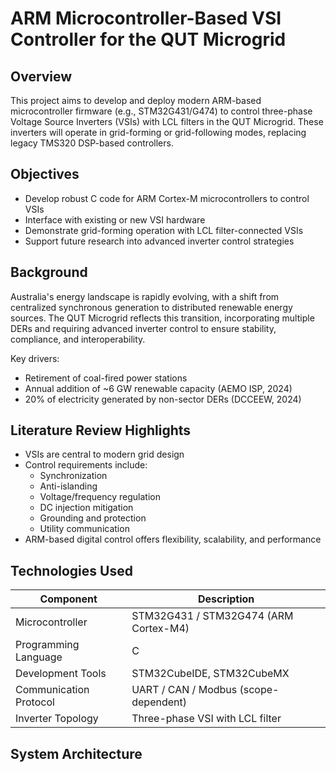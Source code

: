 # ARM Microcontroller-Based VSI Controller for the QUT Microgrid

## Overview

This project aims to develop and deploy modern ARM-based microcontroller firmware (e.g., STM32G431/G474) to control three-phase Voltage Source Inverters (VSIs) with LCL filters in the QUT Microgrid. These inverters will operate in grid-forming or grid-following modes, replacing legacy TMS320 DSP-based controllers.

## Objectives

- Develop robust C code for ARM Cortex-M microcontrollers to control VSIs  
- Interface with existing or new VSI hardware  
- Demonstrate grid-forming operation with LCL filter-connected VSIs  
- Support future research into advanced inverter control strategies  

## Background

Australia's energy landscape is rapidly evolving, with a shift from centralized synchronous generation to distributed renewable energy sources. The QUT Microgrid reflects this transition, incorporating multiple DERs and requiring advanced inverter control to ensure stability, compliance, and interoperability.

Key drivers:
- Retirement of coal-fired power stations  
- Annual addition of ~6 GW renewable capacity (AEMO ISP, 2024)  
- 20% of electricity generated by non-sector DERs (DCCEEW, 2024)  

## Literature Review Highlights

- VSIs are central to modern grid design  
- Control requirements include:  
  - Synchronization  
  - Anti-islanding  
  - Voltage/frequency regulation  
  - DC injection mitigation  
  - Grounding and protection  
  - Utility communication  
- ARM-based digital control offers flexibility, scalability, and performance  

## Technologies Used

| Component              | Description                                      |
|------------------------|--------------------------------------------------|
| Microcontroller        | STM32G431 / STM32G474 (ARM Cortex-M4)           |
| Programming Language   | C                                                |
| Development Tools      | STM32CubeIDE, STM32CubeMX                      |
| Communication Protocol | UART / CAN / Modbus (scope-dependent)           |
| Inverter Topology      | Three-phase VSI with LCL filter                  |

## System Architecture

